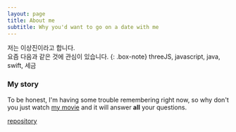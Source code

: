 ```yaml
---
layout: page
title: About me
subtitle: Why you'd want to go on a date with me
---
```



저는 이상진이라고 합니다.  
요즘 다음과 같은 것에 관심이 있습니다.
{: .box-note}
threeJS, javascript, java, swift, 세금

### My story
To be honest, I'm having some trouble remembering right now, so why don't you just watch [my movie](https://en.wikipedia.org/wiki/The_Princess_Bride_%28film%29) and it will answer **all** your questions.


[repository](https://github.com/ctamark)
